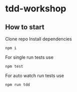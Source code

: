 # tdd-workshop

## How to start
Clone repo
Install dependencies
```
npm i
```

For single run tests use
```
npm test
```

For auto watch run tests use
```
npm run tdd
```
